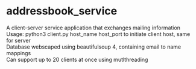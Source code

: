 # addressbook_service
A client-server service application that exchanges mailing information\
Usage: python3 client.py host_name host_port to initiate client host, same for server\
Database webscaped using beautifulsoup 4, containing email to name mappings\
Can support up to 20 clients at once using mutlthreading 

